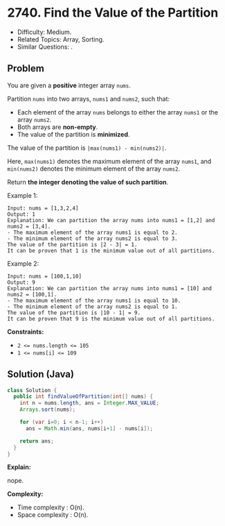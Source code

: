 # 2740. Find the Value of the Partition

- Difficulty: Medium.
- Related Topics: Array, Sorting.
- Similar Questions: .

## Problem

You are given a **positive** integer array `nums`.

Partition `nums` into two arrays, `nums1` and `nums2`, such that:

- Each element of the array `nums` belongs to either the array `nums1` or the array `nums2`.
- Both arrays are **non-empty**.
- The value of the partition is **minimized**.

The value of the partition is `|max(nums1) - min(nums2)|`.

Here, `max(nums1)` denotes the maximum element of the array `nums1`, and `min(nums2)` denotes the minimum element of the array `nums2`.

Return **the integer denoting the value of such partition**.

Example 1:

```
Input: nums = [1,3,2,4]
Output: 1
Explanation: We can partition the array nums into nums1 = [1,2] and nums2 = [3,4].
- The maximum element of the array nums1 is equal to 2.
- The minimum element of the array nums2 is equal to 3.
The value of the partition is |2 - 3| = 1.
It can be proven that 1 is the minimum value out of all partitions.
```

Example 2:

```
Input: nums = [100,1,10]
Output: 9
Explanation: We can partition the array nums into nums1 = [10] and nums2 = [100,1].
- The maximum element of the array nums1 is equal to 10.
- The minimum element of the array nums2 is equal to 1.
The value of the partition is |10 - 1| = 9.
It can be proven that 9 is the minimum value out of all partitions.
```

**Constraints:**

- `2 <= nums.length <= 105`
- `1 <= nums[i] <= 109`

## Solution (Java)

```java
class Solution {
  public int findValueOfPartition(int[] nums) {
    int n = nums.length, ans = Integer.MAX_VALUE;
    Arrays.sort(nums);

    for (var i=0; i < n-1; i++)
      ans = Math.min(ans, nums[i+1] - nums[i]);

    return ans;
  }
}
```

**Explain:**

nope.

**Complexity:**

- Time complexity : O(n).
- Space complexity : O(n).
